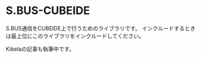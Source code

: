 # S.BUS-CUBEIDE
S.BUS通信をCUBEIDE上で行うためのライブラリです。
インクルードするときは最上位にこのライブラリをインクルードしてください。

Kibelaの記事も執筆中です。
